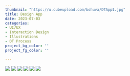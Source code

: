 ```yaml
---
thumbnail: "https://u.cubeupload.com/bshuva/DTApp1.jpg"
title: Design App
date: 2023-07-03
categories:
- UI/UX
- Interaction Design
- Illustrations
- DT Process
project_bg_color: ''
project_fg_color: ''

---
```


<img src="https://u.cubeupload.com/bshuva/DTApp1.jpg">

<img src="https://u.cubeupload.com/bshuva/DTApp2.jpg">

<img src="https://u.cubeupload.com/bshuva/DTApp3.jpg">

<img src="https://u.cubeupload.com/bshuva/DTApp4.jpg">

<img src="https://u.cubeupload.com/bshuva/DTApp5.jpg">

<img src="https://u.cubeupload.com/bshuva/DTApp6.jpg">




